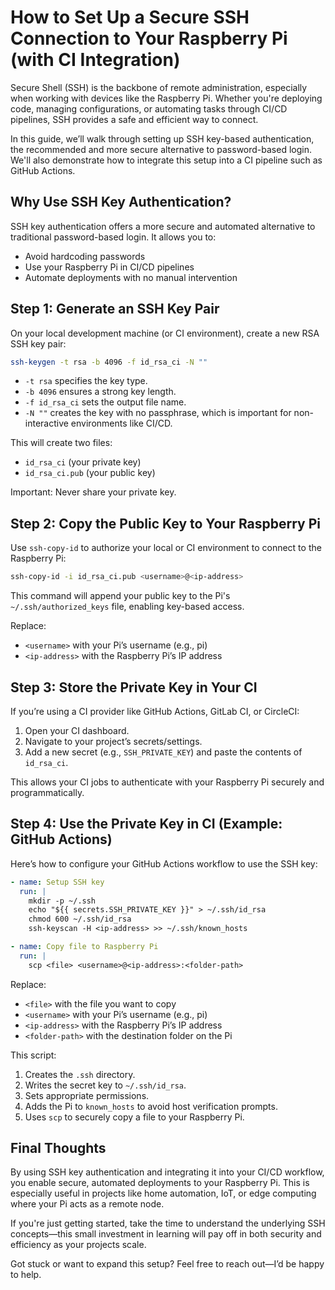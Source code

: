# How to Set Up a Secure SSH Connection to Your Raspberry Pi (with CI Integration)

Secure Shell (SSH) is the backbone of remote administration, especially when working with devices like the Raspberry Pi. Whether you're deploying code, managing configurations, or automating tasks through CI/CD pipelines, SSH provides a safe and efficient way to connect.

In this guide, we’ll walk through setting up SSH key-based authentication, the recommended and more secure alternative to password-based login. We'll also demonstrate how to integrate this setup into a CI pipeline such as GitHub Actions.

## Why Use SSH Key Authentication?

SSH key authentication offers a more secure and automated alternative to traditional password-based login. It allows you to:

- Avoid hardcoding passwords
- Use your Raspberry Pi in CI/CD pipelines
- Automate deployments with no manual intervention

## Step 1: Generate an SSH Key Pair

On your local development machine (or CI environment), create a new RSA SSH key pair:

```bash
ssh-keygen -t rsa -b 4096 -f id_rsa_ci -N ""
```

- `-t rsa` specifies the key type.
- `-b 4096` ensures a strong key length.
- `-f id_rsa_ci` sets the output file name.
- `-N ""` creates the key with no passphrase, which is important for non-interactive environments like CI/CD.

This will create two files:

- `id_rsa_ci` (your private key)
- `id_rsa_ci.pub` (your public key)

Important: Never share your private key.

## Step 2: Copy the Public Key to Your Raspberry Pi

Use `ssh-copy-id` to authorize your local or CI environment to connect to the Raspberry Pi:

```bash
ssh-copy-id -i id_rsa_ci.pub <username>@<ip-address>
```

This command will append your public key to the Pi's `~/.ssh/authorized_keys` file, enabling key-based access.

Replace:

- `<username>` with your Pi’s username (e.g., pi)
- `<ip-address>` with the Raspberry Pi’s IP address

## Step 3: Store the Private Key in Your CI

If you’re using a CI provider like GitHub Actions, GitLab CI, or CircleCI:

1. Open your CI dashboard.
2. Navigate to your project’s secrets/settings.
3. Add a new secret (e.g., `SSH_PRIVATE_KEY`) and paste the contents of `id_rsa_ci`.

This allows your CI jobs to authenticate with your Raspberry Pi securely and programmatically.

## Step 4: Use the Private Key in CI (Example: GitHub Actions)

Here’s how to configure your GitHub Actions workflow to use the SSH key:

```yml
- name: Setup SSH key
  run: |
    mkdir -p ~/.ssh
    echo "${{ secrets.SSH_PRIVATE_KEY }}" > ~/.ssh/id_rsa
    chmod 600 ~/.ssh/id_rsa
    ssh-keyscan -H <ip-address> >> ~/.ssh/known_hosts

- name: Copy file to Raspberry Pi
  run: |
    scp <file> <username>@<ip-address>:<folder-path>
```

Replace:

- `<file>` with the file you want to copy
- `<username>` with your Pi’s username (e.g., pi)
- `<ip-address>` with the Raspberry Pi’s IP address
- `<folder-path>` with the destination folder on the Pi

This script:

1. Creates the `.ssh` directory.
2. Writes the secret key to `~/.ssh/id_rsa`.
3. Sets appropriate permissions.
4. Adds the Pi to `known_hosts` to avoid host verification prompts.
5. Uses `scp` to securely copy a file to your Raspberry Pi.

## Final Thoughts

By using SSH key authentication and integrating it into your CI/CD workflow, you enable secure, automated deployments to your Raspberry Pi. This is especially useful in projects like home automation, IoT, or edge computing where your Pi acts as a remote node.

If you're just getting started, take the time to understand the underlying SSH concepts—this small investment in learning will pay off in both security and efficiency as your projects scale.

Got stuck or want to expand this setup? Feel free to reach out—I’d be happy to help.
